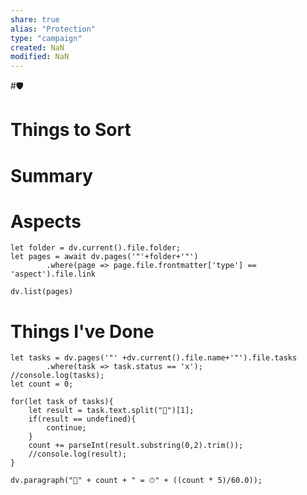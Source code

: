 ```yaml
---
share: true
alias: "Protection"
type: "campaign"
created: NaN 
modified: NaN
---
```

#🛡
# Things to Sort

# Summary

# Aspects
```dataviewjs
let folder = dv.current().file.folder;
let pages = await dv.pages('"'+folder+'"')
		.where(page => page.file.frontmatter['type'] == 'aspect').file.link

dv.list(pages)
```

# Things I've Done
```dataviewjs
let tasks = dv.pages('"' +dv.current().file.name+'"').file.tasks
		.where(task => task.status == 'x');
//console.log(tasks);
let count = 0;

for(let task of tasks){
	let result = task.text.split("🍅")[1];
	if(result == undefined){
		continue;
	}
	count += parseInt(result.substring(0,2).trim());
	//console.log(result);
}

dv.paragraph("🍅" + count + " = ⏱" + ((count * 5)/60.0));
```